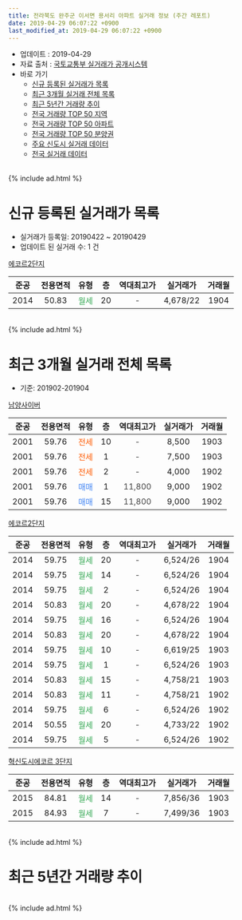 ```yaml
---
title: 전라북도 완주군 이서면 용서리 아파트 실거래 정보 (주간 레포트)
date: 2019-04-29 06:07:22 +0900
last_modified_at: 2019-04-29 06:07:22 +0900
---
```


* 업데이트 : 2019-04-29
* 자료 출처 : [국토교통부 실거래가 공개시스템](http://rt.molit.go.kr)
* 바로 가기
    * [신규 등록된 실거래가 목록](#신규-등록된-실거래가-목록)
    * [최근 3개월 실거래 전체 목록](#최근-3개월-실거래-전체-목록)
    * [최근 5년간 거래량 추이](#최근-5년간-거래량-추이)
    * [전국 거래량 TOP 50 지역](https://inasie.github.io/apt-trade-info/최근-3개월-전국에서-가장-거래가-많이-발생한-지역)
    * [전국 거래량 TOP 50 아파트](https://inasie.github.io/apt-trade-info/최근-3개월-전국에서-가장-거래가-많이-발생한-아파트)
    * [전국 거래량 TOP 50 분양권](https://inasie.github.io/apt-trade-info/최근-3개월-전국에서-가장-거래가-많이-발생한-분양권)
    * [주요 신도시 실거래 데이터](https://inasie.github.io/apt-trade-info/주요-신도시)
    * [전국 실거래 데이터](https://inasie.github.io/apt-trade-info/전국)
<br>
{% include ad.html %}
<br>

# 신규 등록된 실거래가 목록
* 실거래가 등록일: 20190422 ~ 20190429
* 업데이트 된 실거래 수: 1 건


[에코르2단지](https://search.naver.com/search.naver?query=%EC%A0%84%EB%9D%BC%EB%B6%81%EB%8F%84+%EC%99%84%EC%A3%BC%EA%B5%B0+%EC%9D%B4%EC%84%9C%EB%A9%B4+%EC%9A%A9%EC%84%9C%EB%A6%AC+%EC%97%90%EC%BD%94%EB%A5%B42%EB%8B%A8%EC%A7%80)

|준공|전용면적|유형|층|역대최고가|실거래가|거래월|
|:---:|:---:|:---:|:---:|:---:|:---:|:---:|
|2014|50.83|<span style="color:#34a853">월세</span>|20|<span style="color:#444444">-</span>|4,678/22|1904|


<br>
{% include ad.html %}
<br>

# 최근 3개월 실거래 전체 목록
* 기준: 201902-201904


[남양사이버](https://search.naver.com/search.naver?query=%EC%A0%84%EB%9D%BC%EB%B6%81%EB%8F%84+%EC%99%84%EC%A3%BC%EA%B5%B0+%EC%9D%B4%EC%84%9C%EB%A9%B4+%EC%9A%A9%EC%84%9C%EB%A6%AC+%EB%82%A8%EC%96%91%EC%82%AC%EC%9D%B4%EB%B2%84)

|준공|전용면적|유형|층|역대최고가|실거래가|거래월|
|:---:|:---:|:---:|:---:|:---:|:---:|:---:|
|2001|59.76|<span style="color:#ff5a00">전세</span>|10|<span style="color:#444444">-</span>|8,500|1903|
|2001|59.76|<span style="color:#ff5a00">전세</span>|1|<span style="color:#444444">-</span>|7,500|1903|
|2001|59.76|<span style="color:#ff5a00">전세</span>|2|<span style="color:#444444">-</span>|4,000|1902|
|2001|59.76|<span style="color:#4285f3">매매</span>|1|<span style="color:#444444">11,800</span>|9,000|1902|
|2001|59.76|<span style="color:#4285f3">매매</span>|15|<span style="color:#444444">11,800</span>|9,000|1902|

[에코르2단지](https://search.naver.com/search.naver?query=%EC%A0%84%EB%9D%BC%EB%B6%81%EB%8F%84+%EC%99%84%EC%A3%BC%EA%B5%B0+%EC%9D%B4%EC%84%9C%EB%A9%B4+%EC%9A%A9%EC%84%9C%EB%A6%AC+%EC%97%90%EC%BD%94%EB%A5%B42%EB%8B%A8%EC%A7%80)

|준공|전용면적|유형|층|역대최고가|실거래가|거래월|
|:---:|:---:|:---:|:---:|:---:|:---:|:---:|
|2014|59.75|<span style="color:#34a853">월세</span>|20|<span style="color:#444444">-</span>|6,524/26|1904|
|2014|59.75|<span style="color:#34a853">월세</span>|14|<span style="color:#444444">-</span>|6,524/26|1904|
|2014|59.75|<span style="color:#34a853">월세</span>|2|<span style="color:#444444">-</span>|6,524/26|1904|
|2014|50.83|<span style="color:#34a853">월세</span>|20|<span style="color:#444444">-</span>|4,678/22|1904|
|2014|59.75|<span style="color:#34a853">월세</span>|16|<span style="color:#444444">-</span>|6,524/26|1904|
|2014|50.83|<span style="color:#34a853">월세</span>|20|<span style="color:#444444">-</span>|4,678/22|1904|
|2014|59.75|<span style="color:#34a853">월세</span>|10|<span style="color:#444444">-</span>|6,619/25|1903|
|2014|59.75|<span style="color:#34a853">월세</span>|1|<span style="color:#444444">-</span>|6,524/26|1903|
|2014|50.83|<span style="color:#34a853">월세</span>|15|<span style="color:#444444">-</span>|4,758/21|1903|
|2014|50.83|<span style="color:#34a853">월세</span>|11|<span style="color:#444444">-</span>|4,758/21|1902|
|2014|59.75|<span style="color:#34a853">월세</span>|6|<span style="color:#444444">-</span>|6,524/26|1902|
|2014|50.55|<span style="color:#34a853">월세</span>|20|<span style="color:#444444">-</span>|4,733/22|1902|
|2014|59.75|<span style="color:#34a853">월세</span>|5|<span style="color:#444444">-</span>|6,524/26|1902|

[혁신도시에코르 3단지](https://search.naver.com/search.naver?query=%EC%A0%84%EB%9D%BC%EB%B6%81%EB%8F%84+%EC%99%84%EC%A3%BC%EA%B5%B0+%EC%9D%B4%EC%84%9C%EB%A9%B4+%EC%9A%A9%EC%84%9C%EB%A6%AC+%ED%98%81%EC%8B%A0%EB%8F%84%EC%8B%9C%EC%97%90%EC%BD%94%EB%A5%B4+3%EB%8B%A8%EC%A7%80)

|준공|전용면적|유형|층|역대최고가|실거래가|거래월|
|:---:|:---:|:---:|:---:|:---:|:---:|:---:|
|2015|84.81|<span style="color:#34a853">월세</span>|14|<span style="color:#444444">-</span>|7,856/36|1903|
|2015|84.93|<span style="color:#34a853">월세</span>|7|<span style="color:#444444">-</span>|7,499/36|1903|


<br>
{% include ad.html %}
<br>

# 최근 5년간 거래량 추이


<div style="width:100%;">
    <canvas id="deal_progress" height="200"></canvas>
</div>

<script>
new Chart(document.getElementById("deal_progress"), {
    type: 'line',
    data: {
        labels: ['201404','201405','201406','201407','201408','201409','201410','201411','201412','201501','201502','201503','201504','201505','201506','201507','201508','201509','201510','201511','201512','201601','201602','201603','201604','201605','201606','201607','201608','201609','201610','201611','201612','201701','201702','201703','201704','201705','201706','201707','201708','201709','201710','201711','201712','201801','201802','201803','201804','201805','201806','201807','201808','201809','201810','201811','201812','201901','201902','201903','201904'],
        datasets: [{
            label: '매매',
            pointRadius: 1,
            data: [3, 5, 2, 6, 2, 4, 2, 0, 3, 6, 5, 2, 4, 5, 3, 4, 4, 5, 3, 5, 5, 6, 5, 5, 4, 0, 5, 5, 1, 3, 7, 0, 1, 1, 6, 4, 1, 5, 1, 4, 4, 7, 3, 5, 1, 3, 2, 7, 3, 3, 3, 2, 0, 4, 0, 3, 0, 2, 2, 0, 0],
            borderColor: "rgba(255, 201, 14, 1)",
            backgroundColor: "rgba(255, 201, 14, 0.5)",
            fill: false,
            lineTension: 0
        },{
            label: '전월세',
            pointRadius: 1,
            data: [20, 14, 9, 4, 2, 10, 4, 4, 1, 5, 28, 2, 34, 14, 5, 15, 8, 13, 7, 3, 3, 4, 4, 6, 4, 3, 40, 53, 21, 5, 7, 3, 4, 4, 9, 3, 4, 3, 5, 41, 54, 23, 13, 6, 7, 10, 6, 13, 15, 11, 31, 39, 11, 6, 7, 8, 7, 12, 5, 7, 6],
            borderColor: "rgba(0, 141, 185, 1)",
            backgroundColor: "rgba(0, 141, 185, 0.5)",
            fill: false,
            lineTension: 0
        }
        ]
    },
    options: {
        responsive: true,
        title: {
            display: false
        },
        tooltips: {
            mode: 'index',
            intersect: false
        },
        hover: {
            mode: 'nearest',
            intersect: true
        },
        scales: {
            xAxes: [{
                display: true,
                scaleLabel: {
                    display: true,
                    labelString: '년/월'
                }
            }],
            yAxes: [{
                display: true,
                ticks: {
                    suggestedMin: 0,
                },
                scaleLabel: {
                    display: true,
                    labelString: '실거래 수'
                }
            }]
        }
    }
});

</script>


<br>
{% include ad.html %}
<br>

